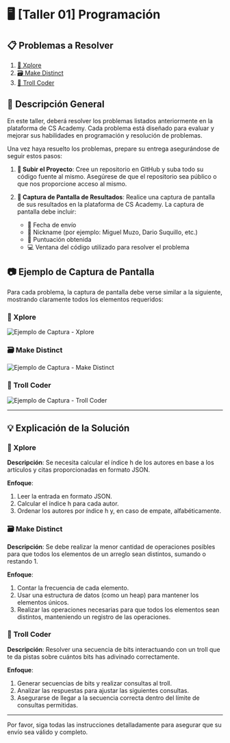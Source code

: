 # 🖥️ [Taller 01] Programación

## 📋 Problemas a Resolver

1. [🧭 Xplore](https://csacademy.com/ieeextreme-practice/task/xplore/)
2. [🗃️ Make Distinct](https://csacademy.com/ieeextreme-practice/task/make-distinct/)
3. [🧩 Troll Coder](https://csacademy.com/ieeextreme-practice/task/troll-coder/)

## 📄 Descripción General

En este taller, deberá resolver los problemas listados anteriormente en la plataforma de CS Academy. Cada problema está diseñado para evaluar y mejorar sus habilidades en programación y resolución de problemas.

Una vez haya resuelto los problemas, prepare su entrega asegurándose de seguir estos pasos:

1. **📂 Subir el Proyecto**: Cree un repositorio en GitHub y suba todo su código fuente al mismo. Asegúrese de que el repositorio sea público o que nos proporcione acceso al mismo.

2. **📸 Captura de Pantalla de Resultados**: Realice una captura de pantalla de sus resultados en la plataforma de CS Academy. La captura de pantalla debe incluir:
    - 📅 Fecha de envío
    - 👤 Nickname (por ejemplo: Miguel Muzo, Dario Suquillo, etc.)
    - 🏅 Puntuación obtenida
    - 💻 Ventana del código utilizado para resolver el problema

## 📷 Ejemplo de Captura de Pantalla

Para cada problema, la captura de pantalla debe verse similar a la siguiente, mostrando claramente todos los elementos requeridos:

### 🧭 Xplore

![Ejemplo de Captura - Xplore](ruta/a/tu/captura_de_ejemplo_xplore.png)

### 🗃️ Make Distinct

![Ejemplo de Captura - Make Distinct](ruta/a/tu/captura_de_ejemplo_make_distinct.png)

### 🧩 Troll Coder

![Ejemplo de Captura - Troll Coder](ruta/a/tu/captura_de_ejemplo_troll_coder.png)

---

## 💡 Explicación de la Solución

### 🧭 Xplore

**Descripción**:
Se necesita calcular el índice h de los autores en base a los artículos y citas proporcionadas en formato JSON.

**Enfoque**:
1. Leer la entrada en formato JSON.
2. Calcular el índice h para cada autor.
3. Ordenar los autores por índice h y, en caso de empate, alfabéticamente.

### 🗃️ Make Distinct

**Descripción**:
Se debe realizar la menor cantidad de operaciones posibles para que todos los elementos de un arreglo sean distintos, sumando o restando 1.

**Enfoque**:
1. Contar la frecuencia de cada elemento.
2. Usar una estructura de datos (como un heap) para mantener los elementos únicos.
3. Realizar las operaciones necesarias para que todos los elementos sean distintos, manteniendo un registro de las operaciones.

### 🧩 Troll Coder

**Descripción**:
Resolver una secuencia de bits interactuando con un troll que te da pistas sobre cuántos bits has adivinado correctamente.

**Enfoque**:
1. Generar secuencias de bits y realizar consultas al troll.
2. Analizar las respuestas para ajustar las siguientes consultas.
3. Asegurarse de llegar a la secuencia correcta dentro del límite de consultas permitidas.

---

Por favor, siga todas las instrucciones detalladamente para asegurar que su envío sea válido y completo.
